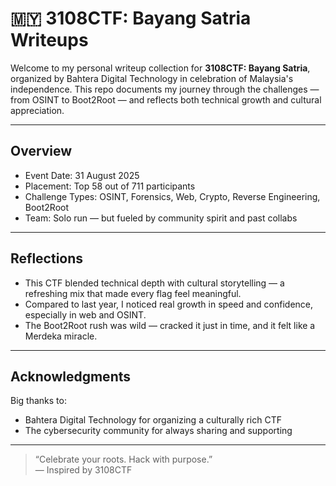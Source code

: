 # 🇲🇾 3108CTF: Bayang Satria Writeups

Welcome to my personal writeup collection for **3108CTF: Bayang Satria**, organized by Bahtera Digital Technology in celebration of Malaysia's independence. This repo documents my journey through the challenges — from OSINT to Boot2Root — and reflects both technical growth and cultural appreciation.

---

## Overview

-  Event Date: 31 August 2025  
-  Placement: Top 58 out of 711 participants  
-  Challenge Types: OSINT, Forensics, Web, Crypto, Reverse Engineering, Boot2Root  
-  Team: Solo run — but fueled by community spirit and past collabs

---

## Reflections

- This CTF blended technical depth with cultural storytelling — a refreshing mix that made every flag feel meaningful.
- Compared to last year, I noticed real growth in speed and confidence, especially in web and OSINT.
- The Boot2Root rush was wild — cracked it just in time, and it felt like a Merdeka miracle.

---

## Acknowledgments

Big thanks to:
- Bahtera Digital Technology for organizing a culturally rich CTF
- The cybersecurity community for always sharing and supporting

---

> “Celebrate your roots. Hack with purpose.”  
> — Inspired by 3108CTF

